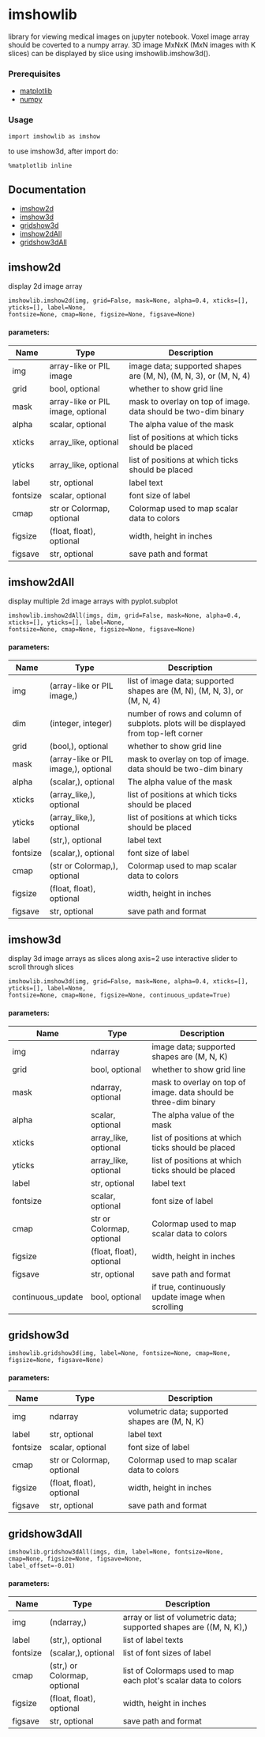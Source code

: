 # imshowlib

library for viewing medical images on jupyter notebook. Voxel image array should be coverted to a numpy array. 3D image MxNxK (MxN images with K slices) can be displayed by slice using imshowlib.imshow3d(). 

### Prerequisites

* [matplotlib](https://matplotlib.org/)
* [numpy](https://numpy.org/)

### Usage
```
import imshowlib as imshow
```
to use imshow3d, after import do:
```
%matplotlib inline
```


## Documentation
* [imshow2d](#imshow2d)
* [imshow3d](#imshow3d)
* [gridshow3d](#gridshow3d)
* [imshow2dAll](#imshow2dAll)
* [gridshow3dAll](#gridshow3dAll)


## imshow2d
display 2d image array
```
imshowlib.imshow2d(img, grid=False, mask=None, alpha=0.4, xticks=[], yticks=[], label=None, 
fontsize=None, cmap=None, figsize=None, figsave=None)
```
#### parameters:
| Name          | Type                              | Description                                                      |
| ------------- | --------------------------------- | ---------------------------------------------------------------- |
| img           | array-like or PIL image           | image data; supported shapes are (M, N), (M, N, 3), or (M, N, 4) |
| grid          | bool, optional                    | whether to show grid line                                        |
| mask          | array-like or PIL image, optional | mask to overlay on top of image. data should be two-dim binary   |
| alpha         | scalar, optional                  | The alpha value of the mask                                      |
| xticks        | array_like, optional              | list of positions at which ticks should be placed                |
| yticks        | array_like, optional              | list of positions at which ticks should be placed                |
| label         | str, optional                     | label text                                                       |
| fontsize      | scalar, optional                  | font size of label                                               |
| cmap          | str or Colormap, optional         | Colormap used to map scalar data to colors                       |
| figsize       | (float, float), optional          | width, height in inches                                          |
| figsave       | str, optional                     | save path and format                                             |


## imshow2dAll
display multiple 2d image arrays with pyplot.subplot
```
imshowlib.imshow2dAll(imgs, dim, grid=False, mask=None, alpha=0.4, xticks=[], yticks=[], label=None, 
fontsize=None, cmap=None, figsize=None, figsave=None)
```
#### parameters:
| Name          | Type                                 | Description                                                      |
| ------------- | ------------------------------------ | ---------------------------------------------------------------- |
| img           | (array-like or PIL image,)           | list of image data; supported shapes are (M, N), (M, N, 3), or (M, N, 4) |
| dim           | (integer, integer)                   | number of rows and column of subplots. plots will be displayed from top-left corner |
| grid          | (bool,), optional                    | whether to show grid line                                        |
| mask          | (array-like or PIL image,), optional | mask to overlay on top of image. data should be two-dim binary   |
| alpha         | (scalar,), optional                  | The alpha value of the mask                                      |
| xticks        | (array_like,), optional              | list of positions at which ticks should be placed                |
| yticks        | (array_like,), optional              | list of positions at which ticks should be placed                |
| label         | (str,), optional                     | label text                                                       |
| fontsize      | (scalar,), optional                  | font size of label                                               |
| cmap          | (str or Colormap,), optional         | Colormap used to map scalar data to colors                       |
| figsize       | (float, float), optional             | width, height in inches                                          |
| figsave       | str, optional                        | save path and format                                             |


## imshow3d
display 3d image arrays as slices along axis=2
use interactive slider to scroll through slices
```
imshowlib.imshow3d(img, grid=False, mask=None, alpha=0.4, xticks=[], yticks=[], label=None, 
fontsize=None, cmap=None, figsize=None, continuous_update=True)
```
#### parameters:
| Name              | Type                              | Description                                                      |
| ----------------- | --------------------------------- | ---------------------------------------------------------------- |
| img               | ndarray                           | image data; supported shapes are (M, N, K)                       |
| grid              | bool, optional                    | whether to show grid line                                        |
| mask              | ndarray, optional                 | mask to overlay on top of image. data should be three-dim binary |
| alpha             | scalar, optional                  | The alpha value of the mask                                      |
| xticks            | array_like, optional              | list of positions at which ticks should be placed                |
| yticks            | array_like, optional              | list of positions at which ticks should be placed                |
| label             | str, optional                     | label text                                                       |
| fontsize          | scalar, optional                  | font size of label                                               |
| cmap              | str or Colormap, optional         | Colormap used to map scalar data to colors                       |
| figsize           | (float, float), optional          | width, height in inches                                          |
| figsave           | str, optional                     | save path and format                                             |
| continuous_update | bool, optional                    | if true, continuously update image when scrolling                |



## gridshow3d
```
imshowlib.gridshow3d(img, label=None, fontsize=None, cmap=None, figsize=None, figsave=None)
```
#### parameters:
| Name              | Type                              | Description                                                      |
| ----------------- | --------------------------------- | ---------------------------------------------------------------- |
| img               | ndarray                           | volumetric data; supported shapes are (M, N, K)                  |
| label             | str, optional                     | label text                                                       |
| fontsize          | scalar, optional                  | font size of label                                               |
| cmap              | str or Colormap, optional         | Colormap used to map scalar data to colors                       |
| figsize           | (float, float), optional          | width, height in inches                                          |
| figsave           | str, optional                     | save path and format                                             |

## gridshow3dAll
```
imshowlib.gridshow3dAll(imgs, dim, label=None, fontsize=None, cmap=None, figsize=None, figsave=None, 
label_offset=-0.01)
```
#### parameters:
| Name              | Type                              | Description                                                      |
| ----------------- | --------------------------------- | ---------------------------------------------------------------- |
| img               | (ndarray,)                        | array or list of volumetric data; supported shapes are ((M, N, K),)                  |
| label             | (str,), optional                  | list of label texts                                               |
| fontsize          | (scalar,), optional               | list of font sizes of label                                       |
| cmap              | (str,) or Colormap, optional      | list of Colormaps used to map each plot's scalar data to colors   |
| figsize           | (float, float), optional          | width, height in inches                                          |
| figsave           | str, optional                     | save path and format                                             |
